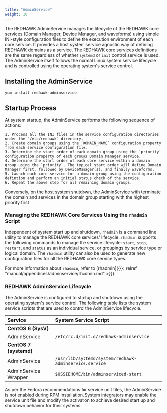 ```yaml
---
title: "AdminService"
weight: 10
---
```


The REDHAWK AdminService manages the lifecycle of the REDHAWK core services (Domain Manager, Device Manager, and waveforms) using simple INI-style configuration files to define the execution environment of each core service. It provides a host system service agnostic way of defining REDHAWK domains as a service. The REDHAWK core services definitions are the same regardless of whether `systemd` or `init` control service is used. The AdminService itself follows the normal Linux system service lifecycle and is controlled using the operating system's service control.

## Installing the AdminService

```sh
yum install redhawk-adminservice
```

## Startup Process

At system startup, the AdminService performs the following sequence of actions:

    1. Process all the INI files in the service configuration directories under the `/etc/redhawk` directory.
    2. Create domain groups using the `DOMAIN_NAME` configuration property from each service configuration file.
    3. Determine the start order of each domain group using the `priority` configuration property of each groups Domain Manager service.
    4. Determine the start order of each core service within a domain group using the `priority`. The typical start order will define Domain Manager first, followed by DeviceManager(s), and finally waveforms.
    5. Launch each core service for a domain group using the configuration defintion and perform an initial status check of the service.
    6. Repeat the above step for all remaining domain groups.

Conversely, on the host system shutdown, the AdminService with terminate the domain and services in the domain group starting with the highest priority first

### Managing the REDHAWK Core Services Using the `rhadmin` Script

Independent of system start up and shutdown, `rhadmin` is a command line utility to manage the REDHAWK core services' lifecycle. `rhadmin` supports the following commands to manage the service lifecycle: `start`, `stop`, `restart`, and `status` as an individual service, or groupings by service type or logical domain. The `rhadmin` utility can also be used to generate new configuration files for all the REDHAWK core service types.

For more information about `rhadmin`, refer to [rhadmin]({{< relref "manual/appendices/adminservice/rhadmin.md" >}}).

###  REDHAWK AdminService Lifecycle

The AdminService is configured to startup and shutdown using the operating system's service control. The following table lists the system service scripts that are used to control the AdminService lifecycle.

| **Service**            | **System Service Script**                              |
| :--------------------- | :----------------------------------------------------- |
| **CentOS 6 (SysV)**    |                                                        |
| AdminService           | `/etc/rc.d/init.d/redhawk-adminservice`                |
| **CentOS 7 (systemd)** |                                                        |
| AdminService           | `/usr/lib/systemd/system/redhawk-adminservice.service` |
| AdminService Wrapper   | `$OSSIEHOME/bin/adminserviced-start`                   |

As per the Fedora recommendations for service unit files, the AdminService is not enabled during RPM installation. System integrators may enable the service unit file and modify the activation to achieve desired start up and shutdown behavior for their systems.
